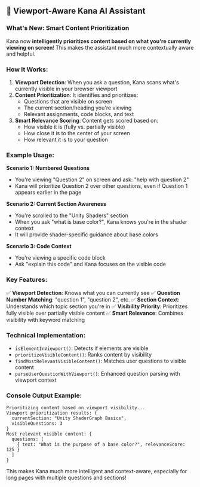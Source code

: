 ## 🎯 Viewport-Aware Kana AI Assistant

### What's New: Smart Content Prioritization

Kana now **intelligently prioritizes content based on what you're currently viewing on screen**! This makes the assistant much more contextually aware and helpful.

### How It Works:

1. **Viewport Detection**: When you ask a question, Kana scans what's currently visible in your browser viewport
2. **Content Prioritization**: It identifies and prioritizes:
   - Questions that are visible on screen
   - The current section/heading you're viewing
   - Relevant assignments, code blocks, and text
3. **Smart Relevance Scoring**: Content gets scored based on:
   - How visible it is (fully vs. partially visible)
   - How close it is to the center of your screen
   - How relevant it is to your question

### Example Usage:

**Scenario 1: Numbered Questions**
- You're viewing "Question 2" on screen and ask: "help with question 2"
- Kana will prioritize Question 2 over other questions, even if Question 1 appears earlier in the page

**Scenario 2: Current Section Awareness**
- You're scrolled to the "Unity Shaders" section
- When you ask "what is base color?", Kana knows you're in the shader context
- It will provide shader-specific guidance about base colors

**Scenario 3: Code Context**
- You're viewing a specific code block
- Ask "explain this code" and Kana focuses on the visible code

### Key Features:

✅ **Viewport Detection**: Knows what you can currently see
✅ **Question Number Matching**: "question 1", "question 2", etc.
✅ **Section Context**: Understands which topic section you're in
✅ **Visibility Priority**: Prioritizes fully visible over partially visible content
✅ **Smart Relevance**: Combines visibility with keyword matching

### Technical Implementation:

- `isElementInViewport()`: Detects if elements are visible
- `prioritizeVisibleContent()`: Ranks content by visibility
- `findMostRelevantVisibleContent()`: Matches user questions to visible content
- `parseUserQuestionWithViewport()`: Enhanced question parsing with viewport context

### Console Output Example:
```
Prioritizing content based on viewport visibility...
Viewport prioritization results: {
  currentSection: "Unity ShaderGraph Basics",
  visibleQuestions: 3
}
Most relevant visible content: {
  questions: [
    { text: "What is the purpose of a base color?", relevanceScore: 125 }
  ]
}
```

This makes Kana much more intelligent and context-aware, especially for long pages with multiple questions and sections!
